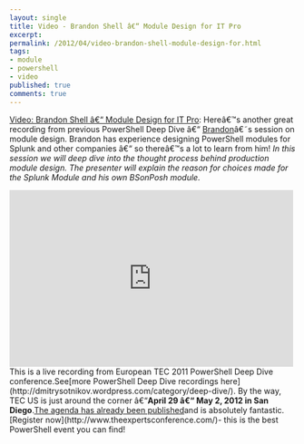 ```yaml
---
layout: single
title: Video - Brandon Shell â€“ Module Design for IT Pro
excerpt: 
permalink: /2012/04/video-brandon-shell-module-design-for.html
tags: 
- module
- powershell
- video
published: true
comments: true
---
```

[Video: Brandon Shell â€“ Module Design for IT Pro](http://feedproxy.google.com/%7Er/DmitrysPowerblog/%7E3/dAwC4ChKKXY/): 
Hereâ€™s another great recording from previous PowerShell Deep Dive â€“ [Brandon](http://bsonposh.com/)â€˜s session on module design. Brandon has experience designing PowerShell modules for Splunk and other companies â€“ so thereâ€™s a lot to learn from him!
<i>In this session we will deep dive into the thought process behind production module design. The presenter will explain the reason for choices made for the Splunk Module and his own BSonPosh module.</i>
<iframe frameborder="0" height="312" src="http://www.youtube.com/embed/69JSWHD0RHg?version=3&amp;rel=1&amp;fs=1&amp;showsearch=0&amp;showinfo=1&amp;iv_load_policy=1&amp;wmode=transparent" width="500"></iframe>
This is a live recording from European TEC 2011 PowerShell Deep Dive conference.See[more PowerShell Deep Dive recordings here](http://dmitrysotnikov.wordpress.com/category/deep-dive/).
By the way, TEC US is just around the corner â€“<b>April 29 â€“ May 2, 2012 in San Diego</b>.<a href="http://www.theexpertsconference.com/us/2012/powershell-deep-dive/agenda/" title="Agenda for PowerShell Deep Dive - US 2012 - The Experts Conference">The agenda has already been published</a>and is absolutely fantastic.
[Register now](http://www.theexpertsconference.com/)- this is the best PowerShell event you can find!
